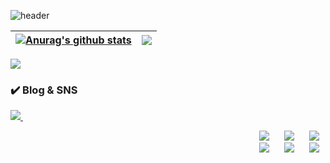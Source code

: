 <!--###  👋 -->

<!-- <h3> 🪄 skills 🪄 </h3>

<img src="https://img.shields.io/badge/Android-3DDC84?style=flat-square&logo=Android&logoColor=white"/> <img src="https://img.shields.io/badge/java-007396?style=flat-square&logo=java&logoColor=white"/>
 -->


<!-- [![Tech Blog](https://velog-readme-stats.vercel.app/api/badge?name=eungyeole)](https://velog.io/@mincodin)  -->

![header](https://capsule-render.vercel.app/api?type=waving&color=gradient&height=300&section=header&text=Hi%20!%20I%20am%20Minwoo%20Noh%20:\)%20&fontSize=70)
</br>

<!-- 랭크, 스킬 -->
| <a href="https://bangbangu4.github.io" target='_blank'><img align="center" src="https://github-readme-stats.vercel.app/api?username=MinWoo-Noh&show_icons=true&include_all_commits=true&theme=buefy&hide_border=true" alt="Anurag's github stats" /></a> | <a href="https://MinWoo-Noh.github.io" target="_blank"><img align="center" src="https://github-readme-stats.vercel.app/api/top-langs/?username=MinWoo-Noh&layout=compact&theme=buefy&hide_border=true" /></a> |
| ------------- | ------------- |
 
 

<!-- 깃 커밋 빈도  -->
![](https://github-profile-summary-cards.vercel.app/api/cards/profile-details?username=MinWoo-Noh&theme=vue)

<!-- SNS 링크 --> 
<h3>✔️ Blog & SNS </h3>
    <p>
      <a href="https://velog.io/@mincodin/">
         <img src="https://img.shields.io/badge/Tech%20Blog-11B48A?style=flat-the-badge&logo=Vimeo&logoColor=white&link=https://https://velog.io/@mincodin/"/>
      </a>&nbsp
<!--       <a href="https://www.instagram.com/minu._.09/">
        <img src="https://img.shields.io/badge/Instagram-E4405F?style=flat-the-badge&logo=Instagram&logoColor=white&link=https://www.instagram.com/minu._.09/"/> -->
      <!--
      <a href="https://www.linkedin.com/in/h43ro/">
        <img src="https://img.shields.io/badge/LinkedIn-0A66C2?style=flat-square&logo=LinkedIn&logoColor=white&link=https://www.linkedin.com/in/h43ro/"/>
      </a>-->
    </p>  
 
<!-- <h3>✔️ 스터디</h3> -->
<ul>
<!-- <li>📚 <b> Swift5 </b> 2022. 11 ~ 2023. 02 ing </li> -->
 <!-- <li>📚 <b>Android with kotlin Project </b> 2022. 06.29 ~ ing(목표 : 7월 3일) </li>? -->
<!--   <li>🎯 <b>Kotlin 스터디</b> 2022. 04.10 ~ ing </li> -->
<!--   <li>📘 <b>알고리즘 이론&실습 </b> 2022. 05.28 ~ stop </li> -->
<!--   <li>📝 <b>CS</b> 2022. 05.30 ~ ing </li> -->
 <!--   <li>🌐 <b>Java 나 홀로스터디</b> 2022. 02 ~ ing </li> -->
 <!--   <li>💯 <b>백준만점 스터디</b> 2022. 02 ~ ing</li> -->
<!--   <li>📝 <b>Android kotlin 스터디</b> 2022. 03 ~ ing </li> -->
<!-- 📒 📕 📗 📘 📙 📚 📖  🏆 -->
</ul>

<!-- ![](https://github-profile-summary-cards.vercel.app/api/cards/repos-per-language?username=MinWoo-Noh&theme=default) ![](https://github-profile-summary-cards.vercel.app/api/cards/most-commit-language?username=MinWoo-Noh&theme=default) ![](https://github-profile-summary-cards.vercel.app/api/cards/stats?username=MinWoo-Noh&theme=default) ![](https://github-profile-summary-cards.vercel.app/api/cards/productive-time?username=MinWoo-Noh&theme=vue) -->

<!-- ![Anurag's GitHub stats](https://github-readme-stats.vercel.app/api?username=MinWoo-Noh&show_icons=true&theme=radical) -->
<!--
**MinWoo-Noh/MinWoo-Noh** is a ✨ _special_ ✨ repository because its `README.md` (this file) appears on your GitHub profile.

Here are some ideas to get you started:

- 🔭 I’m currently working on ...
- 🌱 I’m currently learning ...
- 👯 I’m looking to collaborate on ...
- 🤔 I’m looking for help with ...
- 💬 Ask me about ...
- 📫 How to reach me: ...
- 😄 Pronouns: ...
- ⚡ Fun fact: ...
-->

<p align="right">
   <img src="https://img.shields.io/badge/Kotlin-A97BFF?style=flat-the-badge&logo=Kotlin&logoColor=white" style="height : auto; margin-left : 10px; margin-right : 10px;"/></a>
   <img src="https://img.shields.io/badge/Java-b07219?style=flat-the-badge&logo=Java&logoColor=white" style="height : auto; margin-left : 10px; margin-right : 10px;"/></a>
   <img src="https://img.shields.io/badge/Android Studio-3DDC84?style=flat-the-badge&logo=Android-Studio&logoColor=white" style="height : auto; margin-left : 10px; margin-right : 10px;"/>
   </br>
   <img src="https://img.shields.io/badge/Swift-D22128?style=flat-the-badge&logo=Swift&logoColor=white" style="height : auto; margin-left : 10px; margin-right : 10px;"/>
<img src="https://img.shields.io/badge/Xcode-FF9900?style=flat-the-badge&logo=Xcode&logoColor=white" style="height : auto; margin-left : 10px; margin-right : 10px;"/>
<img src="https://img.shields.io/badge/SwiftUI-FF9900?style=flat-the-badge&logo=SwiftUI&logoColor=white" style="height : auto; margin-left : 10px; margin-right : 10px;"/>
   </p>
   
<!--  

<p align="right">
   <img src="https://img.shields.io/badge/Kotlin-A97BFF?style=flat-square&logo=Kotlin&logoColor=white"/></a>&nbsp 
  <img src="https://img.shields.io/badge/Java-b07219?style=flat-square&logo=Java&logoColor=white"/></a>&nbsp 
  <img src="https://img.shields.io/badge/Python-3572A5?style=flat-square&logo=Python&logoColor=white"/></a>&nbsp 
  <img src="https://img.shields.io/badge/C++-f34b7d?style=flat-square&logo=C%2B%2B&logoColor=white"/></a>&nbsp
 <img src="https://img.shields.io/badge/Swift-ffac45?style=flat-square&logo=Swift&logoColor=white"/>
  <img src="https://img.shields.io/badge/Android Studio-3DDC84?style=flat-square&logo=Android-Studio&logoColor=white"/>
  <img src="https://img.shields.io/badge/Xcode-1575F9?style=flat-square&logo=Xcode&logoColor=white"/>
</p>
-->
